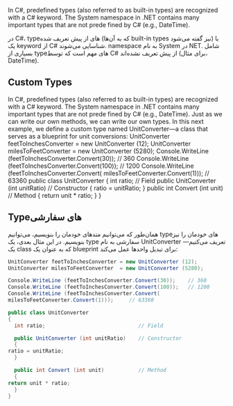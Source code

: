 In C#, predefined types (also referred to as built-in types)
 are recognized with a C# keyword. The System namespace
 in .NET contains many important types that are not prede
fined by C# (e.g., DateTime).

در C#، type‌های از پیش تعریف شده (که به آن‌ها built-in types نیز گفته می‌شود) با یک keyword از C# شناسایی می‌شوند. namespace به نام System در NET. شامل بسیاری از type‌های مهم است که توسط C# از پیش تعریف نشده‌اند (برای مثال، DateTime).

## Custom Types
 In C#, predefined types (also referred to as built-in types)
 are recognized with a C# keyword. The System namespace
 in .NET contains many important types that are not prede
fined by C# (e.g., DateTime).
 Just as we can write our own methods, we can write our own types. In this next
 example, we define a custom type named UnitConverter—a class that serves as a
 blueprint for unit conversions:
 UnitConverter feetToInchesConverter = new UnitConverter (12);
 UnitConverter milesToFeetConverter  = new UnitConverter (5280);
 Console.WriteLine (feetToInchesConverter.Convert(30));    // 360
 Console.WriteLine (feetToInchesConverter.Convert(100));   // 1200
 Console.WriteLine (feetToInchesConverter.Convert(
                   milesToFeetConverter.Convert(1)));     // 63360
 public class UnitConverter
 {
 int ratio;                              // Field
 public UnitConverter (int unitRatio)    // Constructor
 {
 ratio = unitRatio;
 } 
public int Convert (int unit)           // Method
{
 return unit * ratio;
 } 
}

## Type‌های سفارشی

همان‌طور که می‌توانیم متدهای خودمان را بنویسیم، می‌توانیم type‌های خودمان را نیز بنویسیم. در این مثال بعدی، یک type سفارشی به نام UnitConverter تعریف می‌کنیم—یک class که به عنوان یک blueprint برای تبدیل واحدها عمل می‌کند:
```csharp
UnitConverter feetToInchesConverter = new UnitConverter (12);
UnitConverter milesToFeetConverter  = new UnitConverter (5280);

Console.WriteLine (feetToInchesConverter.Convert(30));    // 360
Console.WriteLine (feetToInchesConverter.Convert(100));   // 1200
Console.WriteLine (feetToInchesConverter.Convert(
milesToFeetConverter.Convert(1)));     // 63360

public class UnitConverter
{
  int ratio;                              // Field

  public UnitConverter (int unitRatio)    // Constructor
  {
ratio = unitRatio;
  }

  public int Convert (int unit)           // Method
  {
return unit * ratio;
  }
}
```

